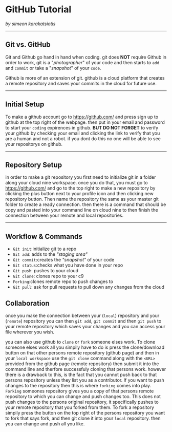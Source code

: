 # GitHub Tutorial

_by simeon karakatsiotis_

---
## Git vs. GitHub
Git and Github go hand in hand when coding. git does **NOT** require Github in order to work, git is a "_photographer_" of your code and then starts to `add` and `commit` or take a "_snapshot_" of your `code`. 

Github is more of an extension of git. github is a cloud platform that creates a remote repository and saves your commits in the cloud for future use. 


---
## Initial Setup
 To make a github account go to <URL> https://github.com/ and press sign up to github at the top right of the webpage. then put in your email and password to start your `coding` expirences in github. **BUT DO NOT FORGET** to verify your github by checking your email and clicking the link to verify that you are a human and not a robot. if you dont do this no one will be able to see your repositorys on github.


---
## Repository Setup
 in order to make a git repository you first need to initialize  git in a folder along your cloud nine workspace. once you do that, you must go to <URL> https://github.com/ and go to the top right to make a new repository by clicking the plus button  next to your profile icon and then clicking new repository button. Then name the repository the same as your master git folder to create a ready connection. then there is a command that should be copy and pasted into your command line on cloud nine to then finish the connection between your remote and local repositories.


---
## Workflow & Commands

* `Git init`:initialize git to a repo
* `Git add`: adds to the _"staging area"_
* `Git commit`:creates the _"snapshot"_ of your code
* `Git status`:checks what you have done in your repo
* `Git push`: pushes to your cloud
* `Git clone`: clones repo to your c9
* `Forking`:clones remote repo to push changes to
* `Git pull`: ask for pull requests to pull down any changes from the cloud

## Collaboration 
    
 once you make the connection between your (`local`) repository and your (`remote`) repository you can then `git add`, `git commit` and then `git push` to your remote repository which saves your changes and you can access your file wherever you wish. 

you can also use github to `clone` or `fork` someone elses work. To clone someone elses work  all you simpily have to do is press the clone/download button on that other persons remote repository (github page) and then in your `local workspace` use the `git clone` command along with the `<URL>` provided from the github page (remote repository) then submit it into the command line and therfore successfuly cloning that persons work. however there is a drawback to this, is the fact that you cannot push back to that persons repository unless they list you as a contributor. If you want to push changes to the repository then this is where `forking` comes into play. `Forking` someones repository gives you a copy of that persons remote repository to which you can change and push changes too. This does not push changes to the persons original repository, it specifically pushes to your remote repository that you forked from them. To fork a repository simpily press the button on the top right of the persons repository you want to fork that says fork, and then git clone it into your `local` repository. then you can change and push all you like.
